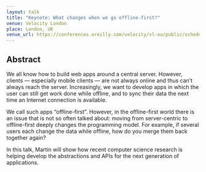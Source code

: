 ```yaml
---
layout: talk
title: "Keynote: What changes when we go offline-first?"
venue: Velocity London
place: London, UK
venue_url: https://conferences.oreilly.com/velocity/vl-eu/public/schedule/detail/71411
---
```


Abstract
--------

We all know how to build web apps around a central server. However, clients — especially mobile
clients — are not always online and thus can’t always reach the server. Increasingly, we want to
develop apps in which the user can still get work done while offline, and to sync their data the
next time an Internet connection is available.

We call such apps “offline-first”. However, in the offline-first world there is an issue that is not
so often talked about: moving from server-centric to offline-first deeply changes the programming
model. For example, if several users each change the data while offline, how do you merge them back
together again?

In this talk, Martin will show how recent computer science research is helping develop the
abstractions and APIs for the next generation of applications.
